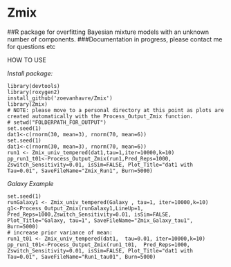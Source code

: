 # Zmix
##R package for overfitting Bayesian mixture models with an unknown number of components.
###Documentation in progress, please contact me for questions etc 

HOW TO USE

*Install package:*

    library(devtools)
    library(roxygen2)
    install_github('zoevanhavre/Zmix')
    library(Zmix)
    # NOTE: please move to a personal directory at this point as plots are created automatically with the Process_Output_Zmix function.
    # setwd("FOLDERPATH_FOR_OUTPUT")
    set.seed(1)	
    dat1<-c(rnorm(30, mean=3), rnorm(70, mean=6))
    set.seed(1)	
    dat1<-c(rnorm(30, mean=3), rnorm(70, mean=6))
    run1 <- Zmix_univ_tempered(dat1,tau=1,iter=10000,k=10)
    pp_run1_t01<-Process_Output_Zmix(run1,Pred_Reps=1000, Zswitch_Sensitivity=0.01, isSim=FALSE, Plot_Title="dat1 with Tau=0.01", SaveFileName="Zmix_Run1", Burn=5000)


*Galaxy Example*

    set.seed(1)
    runGalaxy1 <- Zmix_univ_tempered(Galaxy , tau=1, iter=10000,k=10)
    g1<-Process_Output_Zmix(runGalaxy1,LineUp=1, Pred_Reps=1000,Zswitch_Sensitivity=0.01, isSim=FALSE, Plot_Title="Galaxy, tau=1", SaveFileName="Zmix_Galaxy_tau1", Burn=5000)
    # increase prior variance of mean: 
    run1_t01 <- Zmix_univ_tempered(dat1,  tau=0.01, iter=10000,k=10)
    pp_run1_t01<-Process_Output_Zmix(run1_t01,  Pred_Reps=1000, Zswitch_Sensitivity=0.01, isSim=FALSE, Plot_Title="dat1 with Tau=0.01", SaveFileName="Run1_tau01", Burn=5000)

